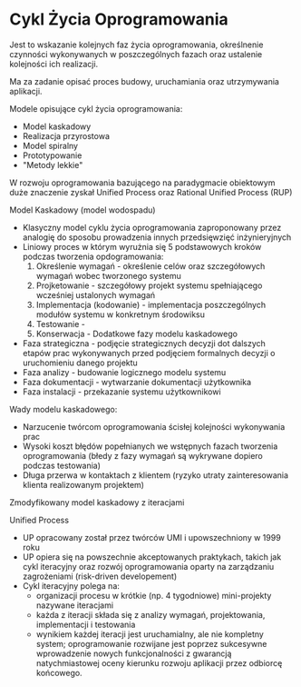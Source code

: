 # Cykl Życia Oprogramowania
Jest to wskazanie kolejnych faz życia oprogramowania, określnenie czynności wykonywanych w poszczególnych fazach oraz ustalenie kolejności ich realizacji.

Ma za zadanie opisać proces budowy, uruchamiania oraz utrzymywania aplikacji.

Modele opisujące cykl życia oprogramowania:
- Model kaskadowy
- Realizacja przyrostowa
- Model spiralny
- Prototypowanie
- "Metody lekkie"

W rozwoju oprogramowania bazującego na paradygmacie obiektowym duże znaczenie zyskał Unified Process oraz Rational Unified Process (RUP)

Model Kaskadowy (model wodospadu)
- Klasyczny model cyklu życia oprogramowania zaproponowany przez analogię do sposobu prowadzenia innych przedsięwzięć inżynieryjnych
- Liniowy proces w którym wyrużnia się 5 podstawowych kroków podczas tworzenia opdogramowania:
	1. Określenie wymagań - określenie celów oraz szczegółowych wymagań wobec tworzonego systemu
	2. Projketowanie - szczegółowy projekt systemu spełniającego wcześniej ustalonych wymagań
	3. Implementacja (kodowanie) - implementacja poszczególnych modułów systemu w konkretnym środowiksu
	4. Testowanie - 
	5. Konserwacja - 
Dodatkowe fazy modelu kaskadowego
- Faza strategiczna - podjęcie strategicznych decyzji dot dalszych etapów prac wykonywanych przed podjęciem formalnych decyzji o uruchomieniu danego projektu
- Faza analizy - budowanie logicznego modelu systemu
- Faza dokumentacji - wytwarzanie dokumentacji użytkownika
- Faza instalacji - przekazanie systemu użytkownikowi

Wady modelu kaskadowego:
- Narzucenie twórcom oprogramowania ścisłej kolejności wykonywania prac
- Wysoki koszt błędów popełnianych we wstępnych fazach tworzenia oprogramowania (błedy z fazy wymagań są wykrywane dopiero podczas testowania)
- Długa przerwa w kontaktach z klientem (ryzyko utraty zainteresowania klienta realizowanym projektem)

Zmodyfikowany model kaskadowy z iteracjami

Unified Process
- UP opracowany został przez twórców UMI i upowszechniony w 1999 roku
- UP opiera się na powszechnie akceptowanych praktykach, takich jak cykl iteracyjny oraz rozwój oprogramowania oparty na zarządzaniu zagrożeniami (risk-driven developement)
- Cykl iteracyjny polega na:
	- organizacji procesu w krótkie (np. 4 tygodniowe) mini-projekty nazywane iteracjami
	- każda z iteracji składa się z analizy wymagań, projektowania, implementacji i testowania
	- wynikiem każdej iteracji jest uruchamialny, ale nie kompletny system; oprogramowanie rozwijane jest poprzez sukcesywne wprowadzenie nowych funkcjonalności z gwarancją natychmiastowej oceny kierunku rozwoju aplikacji przez odbiorcę końcowego.

